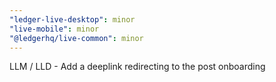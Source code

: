 ```yaml
---
"ledger-live-desktop": minor
"live-mobile": minor
"@ledgerhq/live-common": minor
---
```


LLM / LLD - Add a deeplink redirecting to the post onboarding
